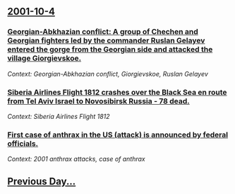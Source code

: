 ## [2001-10-4](/news/2001/10/4/index.md)

### [ Georgian-Abkhazian conflict: A group of Chechen and Georgian fighters led by the commander Ruslan Gelayev entered the gorge from the Georgian side and attacked the village Giorgievskoe.](/news/2001/10/4/georgian-abkhazian-conflict-a-group-of-chechen-and-georgian-fighters-led-by-the-commander-ruslan-gelayev-entered-the-gorge-from-the-georgi.md)
_Context: Georgian-Abkhazian conflict, Giorgievskoe, Ruslan Gelayev_

### [ Siberia Airlines Flight 1812 crashes over the Black Sea en route from Tel Aviv Israel to Novosibirsk Russia - 78 dead.](/news/2001/10/4/siberia-airlines-flight-1812-crashes-over-the-black-sea-en-route-from-tel-aviv-israel-to-novosibirsk-russia-a-78-dead.md)
_Context: Siberia Airlines Flight 1812_

### [ First case of anthrax in the US (attack) is announced by federal officials.](/news/2001/10/4/first-case-of-anthrax-in-the-us-attack-is-announced-by-federal-officials.md)
_Context: 2001 anthrax attacks, case of anthrax_

## [Previous Day...](/news/2001/10/3/index.md)

